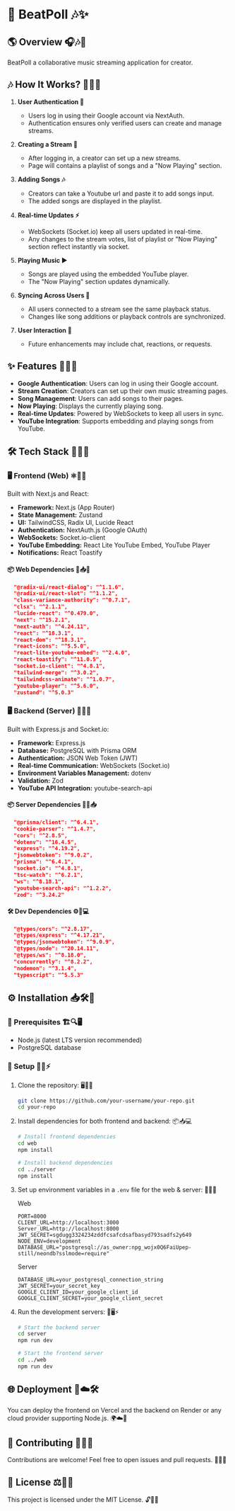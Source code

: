 # 🎵 BeatPoll 🎶✨

## 🌎 Overview 🎧🎶🎨

BeatPoll a collaborative music streaming application for creator.

## 🎶 How It Works? 🎵✨🚀

1. **User Authentication 🔑**

   - Users log in using their Google account via NextAuth.
   - Authentication ensures only verified users can create and manage streams.

2. **Creating a Stream 🎨**

   - After logging in, a creator can set up a new streams.
   - Page will contains a playlist of songs and a "Now Playing" section.

3. **Adding Songs 🎶**

   - Creators can take a Youtube url and paste it to add songs input.
   - The added songs are displayed in the playlist.

4. **Real-time Updates ⚡**

   - WebSockets (Socket.io) keep all users updated in real-time.
   - Any changes to the stream votes, list of playlist or "Now Playing" section reflect instantly via socket.

5. **Playing Music ▶️**

   - Songs are played using the embedded YouTube player.
   - The "Now Playing" section updates dynamically.

6. **Syncing Across Users 🔄**

   - All users connected to a stream see the same playback status.
   - Changes like song additions or playback controls are synchronized.

7. **User Interaction 🎤**

   - Future enhancements may include chat, reactions, or requests.

## ✨ Features 🎵🔥🎉

- **Google Authentication**: Users can log in using their Google account.
- **Stream Creation**: Creators can set up their own music streaming pages.
- **Song Management**: Users can add songs to their pages.
- **Now Playing**: Displays the currently playing song.
- **Real-time Updates**: Powered by WebSockets to keep all users in sync.
- **YouTube Integration**: Supports embedding and playing songs from YouTube.

## 🛠️ Tech Stack 🚀💡🎨

### 🖥️ Frontend (Web) ⚛️🎨🛜

Built with Next.js and React:

- **Framework:** Next.js (App Router)
- **State Management:** Zustand
- **UI:** TailwindCSS, Radix UI, Lucide React
- **Authentication:** NextAuth.js (Google OAuth)
- **WebSockets:** Socket.io-client
- **YouTube Embedding:** React Lite YouTube Embed, YouTube Player
- **Notifications:** React Toastify

#### 📦 Web Dependencies 📜📥🔗

```json
  "@radix-ui/react-dialog": "^1.1.6",
  "@radix-ui/react-slot": "^1.1.2",
  "class-variance-authority": "^0.7.1",
  "clsx": "^2.1.1",
  "lucide-react": "^0.479.0",
  "next": "^15.2.1",
  "next-auth": "^4.24.11",
  "react": "^18.3.1",
  "react-dom": "^18.3.1",
  "react-icons": "^5.5.0",
  "react-lite-youtube-embed": "^2.4.0",
  "react-toastify": "^11.0.5",
  "socket.io-client": "^4.8.1",
  "tailwind-merge": "^3.0.2",
  "tailwindcss-animate": "^1.0.7",
  "youtube-player": "^5.6.0",
  "zustand": "^5.0.3"
```

### 🖥️ Backend (Server) 🚀📡🔐

Built with Express.js and Socket.io:

- **Framework:** Express.js
- **Database:** PostgreSQL with Prisma ORM
- **Authentication:** JSON Web Token (JWT)
- **Real-time Communication:** WebSockets (Socket.io)
- **Environment Variables Management:** dotenv
- **Validation:** Zod
- **YouTube API Integration:** youtube-search-api

#### 📦 Server Dependencies 🔗📜📥

```json
  "@prisma/client": "^6.4.1",
  "cookie-parser": "^1.4.7",
  "cors": "^2.8.5",
  "dotenv": "^16.4.5",
  "express": "^4.19.2",
  "jsonwebtoken": "^9.0.2",
  "prisma": "^6.4.1",
  "socket.io": "^4.8.1",
  "tsc-watch": "^6.2.1",
  "ws": "^8.18.1",
  "youtube-search-api": "^1.2.2",
  "zod": "^3.24.2"
```

#### 🛠️ Dev Dependencies ⚙️📜💻

```json
  "@types/cors": "^2.8.17",
  "@types/express": "^4.17.21",
  "@types/jsonwebtoken": "^9.0.9",
  "@types/node": "^20.14.11",
  "@types/ws": "^8.18.0",
  "concurrently": "^8.2.2",
  "nodemon": "^3.1.4",
  "typescript": "^5.5.3"
```

## ⚙️ Installation 📥🛠️📌

### 📌 Prerequisites 🏗️🔍🖥️

- Node.js (latest LTS version recommended)
- PostgreSQL database

### 🚀 Setup 🔧📜⚡

1. Clone the repository: 🖥️💾📂
   ```sh
   git clone https://github.com/your-username/your-repo.git
   cd your-repo
   ```
2. Install dependencies for both frontend and backend: 📦📥💻

   ```sh
   # Install frontend dependencies
   cd web
   npm install

   # Install backend dependencies
   cd ../server
   npm install
   ```

3. Set up environment variables in a `.env` file for the web & server: 🌱🔑📜

   Web

   ```env
   PORT=8000
   CLIENT_URL=http://localhost:3000
   Server_URL=http://localhost:8000
   JWT_SECRET=sgdugg3324234zddfcsafcdsafbasyd793sadfs2y649
   NODE_ENV=development
   DATABASE_URL="postgresql://as_owner:npg_wojx0Q6FaiUpep-still/neondb?sslmode=require"
   ```

   Server

   ```env
   DATABASE_URL=your_postgresql_connection_string
   JWT_SECRET=your_secret_key
   GOOGLE_CLIENT_ID=your_google_client_id
   GOOGLE_CLIENT_SECRET=your_google_client_secret
   ```

4. Run the development servers: 🚀🖥️⚡

   ```sh
   # Start the backend server
   cd server
   npm run dev

   # Start the frontend server
   cd ../web
   npm run dev
   ```

## 🌐 Deployment 🚀☁️🛠️

You can deploy the frontend on Vercel and the backend on Render or any cloud provider supporting Node.js. 🌍☁️📡

## 🤝 Contributing 🎉📝🔄

Contributions are welcome! Feel free to open issues and pull requests. 🚀🔥📜

## 📜 License ⚖️📝✅

This project is licensed under the MIT License. 🔓📃💡
